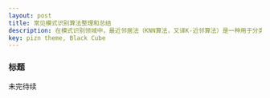 ```yaml
---
layout: post
title: 常见模式识别算法整理和总结
description: 在模式识别领域中，最近邻居法（KNN算法，又译K-近邻算法）是一种用于分类和回归的非参数统计方法
key: pizn theme, Black Cube
---
```


### 标题
未完待续
